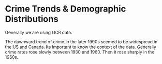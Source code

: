Crime Trends & Demographic Distributions
========================================

Generally we are using UCR data.

The downward trend of crime in the later 1990s seemed to be widespread
in the US and Canada. Its important to know the context of the data.
Generally crime rates rose slowly between 1930 and 1960. Then it rose
sharply in the 1960s.  

